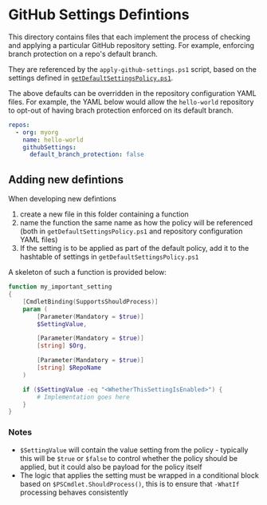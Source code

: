 # GitHub Settings Defintions

This directory contains files that each implement the process of checking and applying a particular GitHub repository setting.  For example, enforcing branch protection on a repo's default branch.

They are referenced by the `apply-github-settings.ps1` script, based on the settings defined in [`getDefaultSettingsPolicy.ps1`](getDefaultSettingsPolicy.ps1).

The above defaults can be overridden in the repository configuration YAML files. For example, the YAML below would allow the `hello-world` repository to opt-out of having brach protection enforced on its default branch.

```yaml
repos:
  - org: myorg
    name: hello-world
    githubSettings:
      default_branch_protection: false
```

## Adding new defintions

When developing new defintions

1. create a new file in this folder containing a function
1. name the function the same name as how the policy will be referenced (both in `getDefaultSettingsPolicy.ps1` and repository configuration YAML files)
1. If the setting is to be applied as part of the default policy, add it to the hashtable of settings in `getDefaultSettingsPolicy.ps1`

A skeleton of such a function is provided below:

```powershell
function my_important_setting
{
    [CmdletBinding(SupportsShouldProcess)]
    param (
        [Parameter(Mandatory = $true)]
        $SettingValue,

        [Parameter(Mandatory = $true)]
        [string] $Org,

        [Parameter(Mandatory = $true)]
        [string] $RepoName
    )

    if ($SettingValue -eq "<WhetherThisSettingIsEnabled>") {
        # Implementation goes here
    }
}
```

### Notes

* `$SettingValue` will contain the value setting from the policy - typically this will be `$true` or `$false` to control whether the policy should be applied, but it could also be payload for the policy itself 
* The logic that applies the setting must be wrapped in a conditional block based on `$PSCmdlet.ShouldProcess()`, this is to ensure that `-WhatIf` processing behaves consistently

